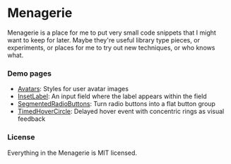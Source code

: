 # Menagerie

Menagerie is a place for me to put very small code snippets that I might want to keep for later. Maybe they're useful library type pieces, or experiments, or places for me to try out new techniques, or who knows what.



### Demo pages

* [Avatars]: Styles for user avatar images
* [InsetLabel]: An input field where the label appears within the field
* [SegmentedRadioButtons]: Turn radio buttons into a flat button group
* [TimedHoverCircle]: Delayed hover event with concentric rings as visual feedback



### License

Everything in the Menagerie is MIT licensed.



[Avatars]:http://mniebling.github.io/Menagerie/Avatars
[InsetLabel]:http://mniebling.github.io/Menagerie/InsetLabel
[SegmentedRadioButtons]:http://mniebling.github.io/Menagerie/SegmentedRadioButtons
[TimedHoverCircle]:http://mniebling.github.io/Menagerie/TimedHoverCircle
